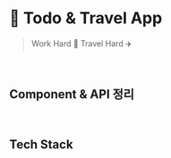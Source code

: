 # 👀 Todo & Travel App
> Work Hard 📝 Travel Hard ✈️

<br/>

## Component & API 정리

<br/>

## Tech Stack
